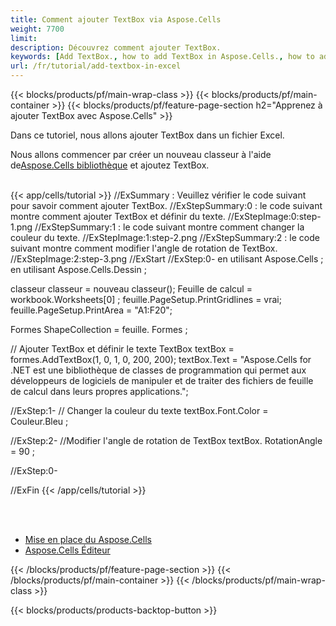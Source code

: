 ```yaml
---
title: Comment ajouter TextBox via Aspose.Cells
weight: 7700
limit:
description: Découvrez comment ajouter TextBox.
keywords: [Add TextBox., how to add TextBox in Aspose.Cells., how to add TextBox using Aspose.Cells]
url: /fr/tutorial/add-textbox-in-excel
---
```

{{< blocks/products/pf/main-wrap-class >}}
{{< blocks/products/pf/main-container >}}
{{< blocks/products/pf/feature-page-section h2="Apprenez à ajouter TextBox avec Aspose.Cells" >}}

<p>
Dans ce tutoriel, nous allons ajouter TextBox dans un fichier Excel.
</p>

<p>
 Nous allons commencer par créer un nouveau classeur à l'aide de<a href="https://www.nuget.org/packages/Aspose.Cells">Aspose.Cells bibliothèque</a> et ajoutez TextBox.
</p>

<br />
{{< app/cells/tutorial >}}
//ExSummary : Veuillez vérifier le code suivant pour savoir comment ajouter TextBox.
//ExStepSummary:0 : le code suivant montre comment ajouter TextBox et définir du texte.
//ExStepImage:0:step-1.png
//ExStepSummary:1 : le code suivant montre comment changer la couleur du texte.
//ExStepImage:1:step-2.png
//ExStepSummary:2 : le code suivant montre comment modifier l'angle de rotation de TextBox.
//ExStepImage:2:step-3.png
//ExStart
//ExStep:0-
en utilisant Aspose.Cells ;
en utilisant Aspose.Cells.Dessin ;

classeur classeur = nouveau classeur();
Feuille de calcul = workbook.Worksheets[0] ;
feuille.PageSetup.PrintGridlines = vrai;
feuille.PageSetup.PrintArea = "A1:F20";

Formes ShapeCollection = feuille. Formes ;

// Ajouter TextBox et définir le texte
TextBox textBox = formes.AddTextBox(1, 0, 1, 0, 200, 200);
textBox.Text = "Aspose.Cells for .NET est une bibliothèque de classes de programmation qui permet aux développeurs de logiciels de manipuler et de traiter des fichiers de feuille de calcul dans leurs propres applications.";

//ExStep:1-
// Changer la couleur du texte
textBox.Font.Color = Couleur.Bleu ;

//ExStep:2-
//Modifier l'angle de rotation de TextBox
textBox. RotationAngle = 90 ;

//ExStep:0-

//ExFin
{{< /app/cells/tutorial >}}
<br />

<br />
<br />
<div class="code-sample">
    <ul class="link-list">
        <li class="link-item"><a href="https://docs.aspose.com/cells/net/installation/">Mise en place du Aspose.Cells</a></li>
        <li class="link-item"><a href="https://products.aspose.app/cells/editor/">Aspose.Cells Éditeur</a></li>
    </ul>
</div>

{{< /blocks/products/pf/feature-page-section >}}
{{< /blocks/products/pf/main-container >}}
{{< /blocks/products/pf/main-wrap-class >}}

{{< blocks/products/products-backtop-button >}}
